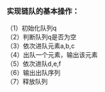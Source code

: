 ### 实现链队的基本操作：
（1）初始化队列q  
（2）判断队列q是否为空  
（3）依次进队元素a,b,c  
（4）出队一个元素，输出该元素  
（5）依次进队d,e,f  
（6）输出出队序列  
（7）释放队列  
